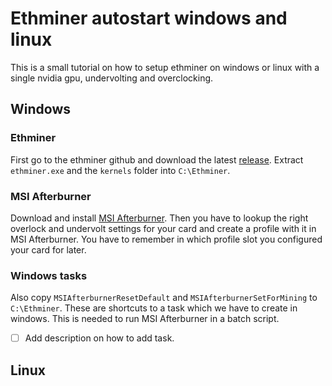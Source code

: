 # Ethminer autostart windows and linux

This is a small tutorial on how to setup ethminer on windows or linux with a single nvidia gpu, undervolting and overclocking.

## Windows

### Ethminer

First go to the ethminer github and download the latest [release](https://github.com/ethereum-mining/ethminer/releases).
Extract `ethminer.exe` and the `kernels` folder into `C:\Ethminer`.

### MSI Afterburner

Download and install [MSI Afterburner](https://www.msi.com/Landing/afterburner/graphics-cards).
Then you have to lookup the right overlock and undervolt settings for your card and create a profile with it in MSI Afterburner.
You have to remember in which profile slot you configured your card for later.

### Windows tasks

Also copy `MSIAfterburnerResetDefault` and `MSIAfterburnerSetForMining` to `C:\Ethminer`.
These are shortcuts to a task which we have to create in windows. This is needed to run MSI Afterburner in a batch script.

- [ ] Add description on how to add task.

## Linux


